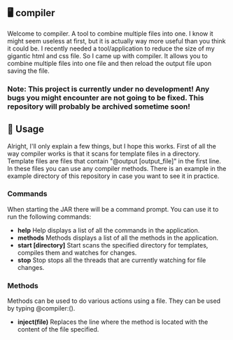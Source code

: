 ## 🖥️ compiler
Welcome to compiler. A tool to combine multiple files into one. I know it might seem useless at first, but it is actually way more useful than you think it could be. I recently needed a tool/application to reduce the size of my gigantic html and css file. So I came up with compiler. It allows you to combine multiple files into one file and then reload the output file upon saving the file.

### Note: This project is currently under no development! Any bugs you might encounter are not going to be fixed. This repository will probably be archived sometime soon!

## 📰 Usage
Alright, I'll only explain a few things, but I hope this works. First of all the way compiler works is that it scans for template files in a directory. Template files are files that contain "@output [output_file]" in the first line. In these files you can use any compiler methods. There is an example in the example directory of this repository in case you want to see it in practice.

### Commands
When starting the JAR there will be a command prompt. You can use it to run the following commands:
- **help** Help displays a list of all the commands in the application.
- **methods** Methods displays a list of all the methods in the application.
- **start [directory]** Start scans the specified directory for templates, compiles them and watches for changes.
- **stop** Stop stops all the threads that are currently watching for file changes.

### Methods
Methods can be used to do various actions using a file. They can be used by typing @compiler:<method name>(<arguments>).
- **inject(file)** Replaces the line where the method is located with the content of the file specified.
